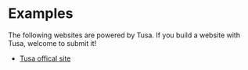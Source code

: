# Examples

The following websites are powered by Tusa. If you build a website with Tusa, welcome to submit it!

* [Tusa offical site](/)
